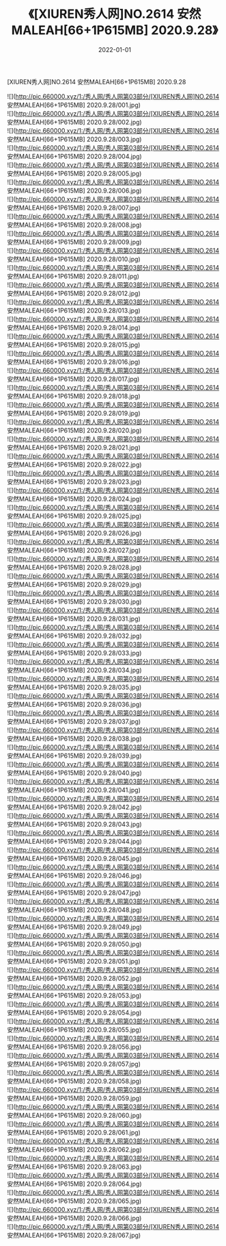 ﻿---
layout: post
title:  《[XIUREN秀人网]NO.2614 安然MALEAH[66+1P615MB] 2020.9.28》
date:   2022-01-01
img: http://pic.660000.xyz/1:/秀人网/秀人网第03部分/[XIUREN秀人网]NO.2614 安然MALEAH[66+1P615MB] 2020.9.28/000.jpg
categories: [美女, 清纯, 唯美]
---

[XIUREN秀人网]NO.2614 安然MALEAH[66+1P615MB] 2020.9.28

 ![](http://pic.660000.xyz/1:/秀人网/秀人网第03部分/[XIUREN秀人网]NO.2614 安然MALEAH[66+1P615MB] 2020.9.28/001.jpg) <br>![](http://pic.660000.xyz/1:/秀人网/秀人网第03部分/[XIUREN秀人网]NO.2614 安然MALEAH[66+1P615MB] 2020.9.28/002.jpg) <br>![](http://pic.660000.xyz/1:/秀人网/秀人网第03部分/[XIUREN秀人网]NO.2614 安然MALEAH[66+1P615MB] 2020.9.28/003.jpg) <br>![](http://pic.660000.xyz/1:/秀人网/秀人网第03部分/[XIUREN秀人网]NO.2614 安然MALEAH[66+1P615MB] 2020.9.28/004.jpg) <br>![](http://pic.660000.xyz/1:/秀人网/秀人网第03部分/[XIUREN秀人网]NO.2614 安然MALEAH[66+1P615MB] 2020.9.28/005.jpg) <br>![](http://pic.660000.xyz/1:/秀人网/秀人网第03部分/[XIUREN秀人网]NO.2614 安然MALEAH[66+1P615MB] 2020.9.28/006.jpg) <br>![](http://pic.660000.xyz/1:/秀人网/秀人网第03部分/[XIUREN秀人网]NO.2614 安然MALEAH[66+1P615MB] 2020.9.28/007.jpg) <br>![](http://pic.660000.xyz/1:/秀人网/秀人网第03部分/[XIUREN秀人网]NO.2614 安然MALEAH[66+1P615MB] 2020.9.28/008.jpg) <br>![](http://pic.660000.xyz/1:/秀人网/秀人网第03部分/[XIUREN秀人网]NO.2614 安然MALEAH[66+1P615MB] 2020.9.28/009.jpg) <br>![](http://pic.660000.xyz/1:/秀人网/秀人网第03部分/[XIUREN秀人网]NO.2614 安然MALEAH[66+1P615MB] 2020.9.28/010.jpg) <br>![](http://pic.660000.xyz/1:/秀人网/秀人网第03部分/[XIUREN秀人网]NO.2614 安然MALEAH[66+1P615MB] 2020.9.28/011.jpg) <br>![](http://pic.660000.xyz/1:/秀人网/秀人网第03部分/[XIUREN秀人网]NO.2614 安然MALEAH[66+1P615MB] 2020.9.28/012.jpg) <br>![](http://pic.660000.xyz/1:/秀人网/秀人网第03部分/[XIUREN秀人网]NO.2614 安然MALEAH[66+1P615MB] 2020.9.28/013.jpg) <br>![](http://pic.660000.xyz/1:/秀人网/秀人网第03部分/[XIUREN秀人网]NO.2614 安然MALEAH[66+1P615MB] 2020.9.28/014.jpg) <br>![](http://pic.660000.xyz/1:/秀人网/秀人网第03部分/[XIUREN秀人网]NO.2614 安然MALEAH[66+1P615MB] 2020.9.28/015.jpg) <br>![](http://pic.660000.xyz/1:/秀人网/秀人网第03部分/[XIUREN秀人网]NO.2614 安然MALEAH[66+1P615MB] 2020.9.28/016.jpg) <br>![](http://pic.660000.xyz/1:/秀人网/秀人网第03部分/[XIUREN秀人网]NO.2614 安然MALEAH[66+1P615MB] 2020.9.28/017.jpg) <br>![](http://pic.660000.xyz/1:/秀人网/秀人网第03部分/[XIUREN秀人网]NO.2614 安然MALEAH[66+1P615MB] 2020.9.28/018.jpg) <br>![](http://pic.660000.xyz/1:/秀人网/秀人网第03部分/[XIUREN秀人网]NO.2614 安然MALEAH[66+1P615MB] 2020.9.28/019.jpg) <br>![](http://pic.660000.xyz/1:/秀人网/秀人网第03部分/[XIUREN秀人网]NO.2614 安然MALEAH[66+1P615MB] 2020.9.28/020.jpg) <br>![](http://pic.660000.xyz/1:/秀人网/秀人网第03部分/[XIUREN秀人网]NO.2614 安然MALEAH[66+1P615MB] 2020.9.28/021.jpg) <br>![](http://pic.660000.xyz/1:/秀人网/秀人网第03部分/[XIUREN秀人网]NO.2614 安然MALEAH[66+1P615MB] 2020.9.28/022.jpg) <br>![](http://pic.660000.xyz/1:/秀人网/秀人网第03部分/[XIUREN秀人网]NO.2614 安然MALEAH[66+1P615MB] 2020.9.28/023.jpg) <br>![](http://pic.660000.xyz/1:/秀人网/秀人网第03部分/[XIUREN秀人网]NO.2614 安然MALEAH[66+1P615MB] 2020.9.28/024.jpg) <br>![](http://pic.660000.xyz/1:/秀人网/秀人网第03部分/[XIUREN秀人网]NO.2614 安然MALEAH[66+1P615MB] 2020.9.28/025.jpg) <br>![](http://pic.660000.xyz/1:/秀人网/秀人网第03部分/[XIUREN秀人网]NO.2614 安然MALEAH[66+1P615MB] 2020.9.28/026.jpg) <br>![](http://pic.660000.xyz/1:/秀人网/秀人网第03部分/[XIUREN秀人网]NO.2614 安然MALEAH[66+1P615MB] 2020.9.28/027.jpg) <br>![](http://pic.660000.xyz/1:/秀人网/秀人网第03部分/[XIUREN秀人网]NO.2614 安然MALEAH[66+1P615MB] 2020.9.28/028.jpg) <br>![](http://pic.660000.xyz/1:/秀人网/秀人网第03部分/[XIUREN秀人网]NO.2614 安然MALEAH[66+1P615MB] 2020.9.28/029.jpg) <br>![](http://pic.660000.xyz/1:/秀人网/秀人网第03部分/[XIUREN秀人网]NO.2614 安然MALEAH[66+1P615MB] 2020.9.28/030.jpg) <br>![](http://pic.660000.xyz/1:/秀人网/秀人网第03部分/[XIUREN秀人网]NO.2614 安然MALEAH[66+1P615MB] 2020.9.28/031.jpg) <br>![](http://pic.660000.xyz/1:/秀人网/秀人网第03部分/[XIUREN秀人网]NO.2614 安然MALEAH[66+1P615MB] 2020.9.28/032.jpg) <br>![](http://pic.660000.xyz/1:/秀人网/秀人网第03部分/[XIUREN秀人网]NO.2614 安然MALEAH[66+1P615MB] 2020.9.28/033.jpg) <br>![](http://pic.660000.xyz/1:/秀人网/秀人网第03部分/[XIUREN秀人网]NO.2614 安然MALEAH[66+1P615MB] 2020.9.28/034.jpg) <br>![](http://pic.660000.xyz/1:/秀人网/秀人网第03部分/[XIUREN秀人网]NO.2614 安然MALEAH[66+1P615MB] 2020.9.28/035.jpg) <br>![](http://pic.660000.xyz/1:/秀人网/秀人网第03部分/[XIUREN秀人网]NO.2614 安然MALEAH[66+1P615MB] 2020.9.28/036.jpg) <br>![](http://pic.660000.xyz/1:/秀人网/秀人网第03部分/[XIUREN秀人网]NO.2614 安然MALEAH[66+1P615MB] 2020.9.28/037.jpg) <br>![](http://pic.660000.xyz/1:/秀人网/秀人网第03部分/[XIUREN秀人网]NO.2614 安然MALEAH[66+1P615MB] 2020.9.28/038.jpg) <br>![](http://pic.660000.xyz/1:/秀人网/秀人网第03部分/[XIUREN秀人网]NO.2614 安然MALEAH[66+1P615MB] 2020.9.28/039.jpg) <br>![](http://pic.660000.xyz/1:/秀人网/秀人网第03部分/[XIUREN秀人网]NO.2614 安然MALEAH[66+1P615MB] 2020.9.28/040.jpg) <br>![](http://pic.660000.xyz/1:/秀人网/秀人网第03部分/[XIUREN秀人网]NO.2614 安然MALEAH[66+1P615MB] 2020.9.28/041.jpg) <br>![](http://pic.660000.xyz/1:/秀人网/秀人网第03部分/[XIUREN秀人网]NO.2614 安然MALEAH[66+1P615MB] 2020.9.28/042.jpg) <br>![](http://pic.660000.xyz/1:/秀人网/秀人网第03部分/[XIUREN秀人网]NO.2614 安然MALEAH[66+1P615MB] 2020.9.28/043.jpg) <br>![](http://pic.660000.xyz/1:/秀人网/秀人网第03部分/[XIUREN秀人网]NO.2614 安然MALEAH[66+1P615MB] 2020.9.28/044.jpg) <br>![](http://pic.660000.xyz/1:/秀人网/秀人网第03部分/[XIUREN秀人网]NO.2614 安然MALEAH[66+1P615MB] 2020.9.28/045.jpg) <br>![](http://pic.660000.xyz/1:/秀人网/秀人网第03部分/[XIUREN秀人网]NO.2614 安然MALEAH[66+1P615MB] 2020.9.28/046.jpg) <br>![](http://pic.660000.xyz/1:/秀人网/秀人网第03部分/[XIUREN秀人网]NO.2614 安然MALEAH[66+1P615MB] 2020.9.28/047.jpg) <br>![](http://pic.660000.xyz/1:/秀人网/秀人网第03部分/[XIUREN秀人网]NO.2614 安然MALEAH[66+1P615MB] 2020.9.28/048.jpg) <br>![](http://pic.660000.xyz/1:/秀人网/秀人网第03部分/[XIUREN秀人网]NO.2614 安然MALEAH[66+1P615MB] 2020.9.28/049.jpg) <br>![](http://pic.660000.xyz/1:/秀人网/秀人网第03部分/[XIUREN秀人网]NO.2614 安然MALEAH[66+1P615MB] 2020.9.28/050.jpg) <br>![](http://pic.660000.xyz/1:/秀人网/秀人网第03部分/[XIUREN秀人网]NO.2614 安然MALEAH[66+1P615MB] 2020.9.28/051.jpg) <br>![](http://pic.660000.xyz/1:/秀人网/秀人网第03部分/[XIUREN秀人网]NO.2614 安然MALEAH[66+1P615MB] 2020.9.28/052.jpg) <br>![](http://pic.660000.xyz/1:/秀人网/秀人网第03部分/[XIUREN秀人网]NO.2614 安然MALEAH[66+1P615MB] 2020.9.28/053.jpg) <br>![](http://pic.660000.xyz/1:/秀人网/秀人网第03部分/[XIUREN秀人网]NO.2614 安然MALEAH[66+1P615MB] 2020.9.28/054.jpg) <br>![](http://pic.660000.xyz/1:/秀人网/秀人网第03部分/[XIUREN秀人网]NO.2614 安然MALEAH[66+1P615MB] 2020.9.28/055.jpg) <br>![](http://pic.660000.xyz/1:/秀人网/秀人网第03部分/[XIUREN秀人网]NO.2614 安然MALEAH[66+1P615MB] 2020.9.28/056.jpg) <br>![](http://pic.660000.xyz/1:/秀人网/秀人网第03部分/[XIUREN秀人网]NO.2614 安然MALEAH[66+1P615MB] 2020.9.28/057.jpg) <br>![](http://pic.660000.xyz/1:/秀人网/秀人网第03部分/[XIUREN秀人网]NO.2614 安然MALEAH[66+1P615MB] 2020.9.28/058.jpg) <br>![](http://pic.660000.xyz/1:/秀人网/秀人网第03部分/[XIUREN秀人网]NO.2614 安然MALEAH[66+1P615MB] 2020.9.28/059.jpg) <br>![](http://pic.660000.xyz/1:/秀人网/秀人网第03部分/[XIUREN秀人网]NO.2614 安然MALEAH[66+1P615MB] 2020.9.28/060.jpg) <br>![](http://pic.660000.xyz/1:/秀人网/秀人网第03部分/[XIUREN秀人网]NO.2614 安然MALEAH[66+1P615MB] 2020.9.28/061.jpg) <br>![](http://pic.660000.xyz/1:/秀人网/秀人网第03部分/[XIUREN秀人网]NO.2614 安然MALEAH[66+1P615MB] 2020.9.28/062.jpg) <br>![](http://pic.660000.xyz/1:/秀人网/秀人网第03部分/[XIUREN秀人网]NO.2614 安然MALEAH[66+1P615MB] 2020.9.28/063.jpg) <br>![](http://pic.660000.xyz/1:/秀人网/秀人网第03部分/[XIUREN秀人网]NO.2614 安然MALEAH[66+1P615MB] 2020.9.28/064.jpg) <br>![](http://pic.660000.xyz/1:/秀人网/秀人网第03部分/[XIUREN秀人网]NO.2614 安然MALEAH[66+1P615MB] 2020.9.28/065.jpg) <br>![](http://pic.660000.xyz/1:/秀人网/秀人网第03部分/[XIUREN秀人网]NO.2614 安然MALEAH[66+1P615MB] 2020.9.28/066.jpg) <br>![](http://pic.660000.xyz/1:/秀人网/秀人网第03部分/[XIUREN秀人网]NO.2614 安然MALEAH[66+1P615MB] 2020.9.28/067.jpg) <br>